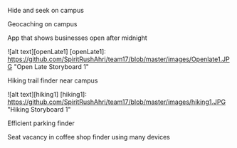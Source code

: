 Hide and seek on campus

Geocaching on campus

App that shows businesses open after midnight

<!-- Andrew Fancett Open Late Storyboard -->
![alt text][openLate1]
[openLate1]: https://github.com/SpiritRushAhri/team17/blob/master/images/Openlate1.JPG "Open Late Storyboard 1"

Hiking trail finder near campus

<!-- Andrew Fancett Hiking Trail Storyboard -->
![alt text][hiking1]
[hiking1]: https://github.com/SpiritRushAhri/team17/blob/master/images/hiking1.JPG "Hiking Storyboard 1"

Efficient parking finder

Seat vacancy in coffee shop finder using many devices